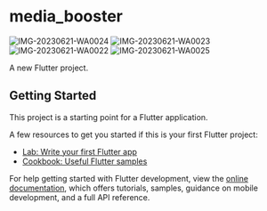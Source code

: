 # media_booster
![IMG-20230621-WA0024](https://github.com/amisharamani/media_app_flutter/assets/130687844/f5654561-acd6-4ccb-b318-849e42f1300e)
![IMG-20230621-WA0023](https://github.com/amisharamani/media_app_flutter/assets/130687844/67768f35-27b2-45f2-8d69-840bc9a0328e)
![IMG-20230621-WA0022](https://github.com/amisharamani/media_app_flutter/assets/130687844/2a3dfb3d-043c-424e-b61c-c763266cd9c3)
![IMG-20230621-WA0025](https://github.com/amisharamani/media_app_flutter/assets/130687844/e6042b5e-7617-498d-8af5-415ab4357134)


A new Flutter project.

## Getting Started

This project is a starting point for a Flutter application.

A few resources to get you started if this is your first Flutter project:

- [Lab: Write your first Flutter app](https://docs.flutter.dev/get-started/codelab)
- [Cookbook: Useful Flutter samples](https://docs.flutter.dev/cookbook)

For help getting started with Flutter development, view the
[online documentation](https://docs.flutter.dev/), which offers tutorials,
samples, guidance on mobile development, and a full API reference.
